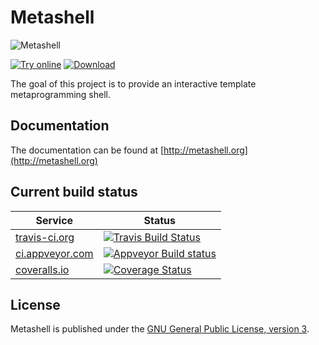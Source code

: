 # Metashell

![](https://raw.githubusercontent.com/metashell/metashell/master/docs/img/metashell.png "Metashell")

[![Try online](https://raw.githubusercontent.com/metashell/metashell/master/docs/img/try_online.png "Try online")](http://metashell.org/about/demo)
[![Download](https://raw.githubusercontent.com/metashell/metashell/master/docs/img/download.png "Download")](http://metashell.org/getting_metashell/installers/#version-210)

The goal of this project is to provide an interactive template metaprogramming
shell.

## Documentation

The documentation can be found at
[http://metashell.org](http://metashell.org)

## Current build status

Service | Status
--- | ---
[travis-ci.org](https://travis-ci.org/metashell/metashell) | [![Travis Build Status](https://travis-ci.org/metashell/metashell.svg?branch=master "Build Status")](https://travis-ci.org/metashell/metashell) |
[ci.appveyor.com](https://ci.appveyor.com/project/sabel83/metashell/) | [![Appveyor Build status](https://ci.appveyor.com/api/projects/status/2t30o2h0kieh2ovm/branch/master?svg=true)](https://ci.appveyor.com/project/sabel83/metashell/branch/master) |
[coveralls.io](https://coveralls.io/github/metashell/metashell) | [![Coverage Status](https://coveralls.io/repos/github/metashell/metashell/badge.svg?branch=master)](https://coveralls.io/github/metashell/metashell?branch=master) |

## License

Metashell is published under the
[GNU General Public License, version 3](http://www.gnu.org/licenses/gpl.html).
